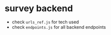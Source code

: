 # survey backend


- check `urls_ref.js` for tech used
- check `endpoints.js` for all backend endpoints